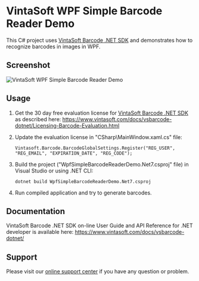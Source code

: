 # VintaSoft WPF Simple Barcode Reader Demo

This C# project uses <a href="https://www.vintasoft.com/vsbarcode-dotnet-index.html">VintaSoft Barcode .NET SDK</a> and demonstrates how to recognize barcodes in images in WPF.


## Screenshot
<img src="vintasoft-wpf-simple-barcode-reader-demo.png" title="VintaSoft WPF Simple Barcode Reader Demo">


## Usage
1. Get the 30 day free evaluation license for <a href="https://www.vintasoft.com/vsbarcode-dotnet-index.html" target="_blank">VintaSoft Barcode .NET SDK</a> as described here: <a href="https://www.vintasoft.com/docs/vsbarcode-dotnet/Licensing-Barcode-Evaluation.html" target="_blank">https://www.vintasoft.com/docs/vsbarcode-dotnet/Licensing-Barcode-Evaluation.html</a>

2. Update the evaluation license in "CSharp\MainWindow.xaml.cs" file:
   ```
   Vintasoft.Barcode.BarcodeGlobalSettings.Register("REG_USER", "REG_EMAIL", "EXPIRATION_DATE", "REG_CODE");
   ```

3. Build the project ("WpfSimpleBarcodeReaderDemo.Net7.csproj" file) in Visual Studio or using .NET CLI:
   ```
   dotnet build WpfSimpleBarcodeReaderDemo.Net7.csproj
   ```

4. Run compiled application and try to generate barcodes.


## Documentation
VintaSoft Barcode .NET SDK on-line User Guide and API Reference for .NET developer is available here: https://www.vintasoft.com/docs/vsbarcode-dotnet/


## Support
Please visit our <a href="https://myaccount.vintasoft.com/">online support center</a> if you have any question or problem.
